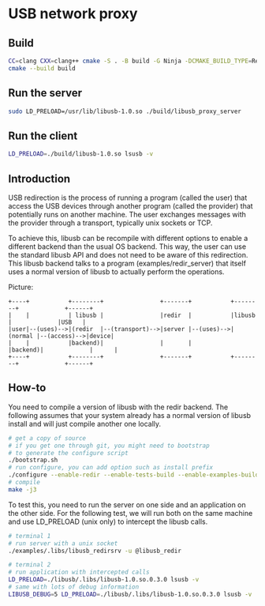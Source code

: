 # USB network proxy

## Build

```bash
CC=clang CXX=clang++ cmake -S . -B build -G Ninja -DCMAKE_BUILD_TYPE=Release
cmake --build build
```

## Run the server

```bash
sudo LD_PRELOAD=/usr/lib/libusb-1.0.so ./build/libusb_proxy_server
```

## Run the client

```bash
LD_PRELOAD=./build/libusb-1.0.so lsusb -v
```

## Introduction

USB redirection is the process of running a program (called the user)
that access the USB devices through another program (called the provider)
that potentially runs on another machine. The user exchanges messages with
the provider through a transport, typically unix sockets or TCP.

To achieve this, libusb can be recompile with different options to enable
a different backend than the usual OS backend. This way, the user can
use the standard libusb API and does not need to be aware of this redirection.
This libusb backend talks to a program (examples/redir_server) that itself
uses a normal version of libusb to actually perform the operations.

Picture:

```
+----+           +--------+                +-------+           +--------+             +------+
|    |           | libusb |                |redir  |           |libusb  |             |USB   |
|user|--(uses)-->|(redir  |--(transport)-->|server |--(uses)-->|(normal |--(access)-->|device|
|    |           |backend)|                |       |           |backend)|             |      |
+----+           +--------+                +-------+           +--------+             +------+
```

## How-to

You need to compile a version of libusb with the redir backend.
The following assumes that your system already has a normal version
of libusb install and will just compile another one locally.

```bash
# get a copy of source
# if you get one through git, you might need to bootstrap
# to generate the configure script
./bootstrap.sh
# run configure, you can add option such as install prefix
./configure --enable-redir --enable-tests-build --enable-examples-build
# compile
make -j3
```

To test this, you need to run the server on one side and an application
on the other side. For the following test, we will run both on the same machine
and use LD_PRELOAD (unix only) to intercept the libusb calls.

```bash
# terminal 1
# run server with a unix socket
./examples/.libs/libusb_redirsrv -u @libusb_redir
```

```bash
# terminal 2
# run application with intercepted calls
LD_PRELOAD=./libusb/.libs/libusb-1.0.so.0.3.0 lsusb -v
# same with lots of debug information
LIBUSB_DEBUG=5 LD_PRELOAD=./libusb/.libs/libusb-1.0.so.0.3.0 lsusb -v
```